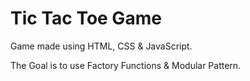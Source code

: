 # Tic Tac Toe Game

Game made using HTML, CSS & JavaScript.

The Goal is to use Factory Functions & Modular Pattern.

